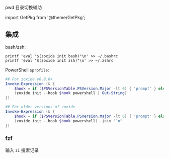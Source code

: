 pwd 目录切换辅助

import GetPkg from '@theme/GetPkg';

<GetPkg name="zoxide" dnf apt scoop/>

## 集成

bash/zsh:

```shell
printf 'eval "$(zoxide init bash)"\n' >> ~/.bashrc
printf 'eval "$(zoxide init zsh)"\n' >> ~/.zshrc
```

PowerShell `$profile`:

```powershell
## For zoxide v0.8.0+
Invoke-Expression (& {
    $hook = if ($PSVersionTable.PSVersion.Major -lt 6) { 'prompt' } else { 'pwd' }
    (zoxide init --hook $hook powershell | Out-String)
})

## For older versions of zoxide
Invoke-Expression (& {
    $hook = if ($PSVersionTable.PSVersion.Major -lt 6) { 'prompt' } else { 'pwd' }
    (zoxide init --hook $hook powershell) -join "`n"
})
```

### fzf

输入 `zi` 搜索记录
